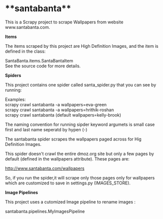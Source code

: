 
<h1>**santabanta**</h1>    
This is a Scrapy project to scrape Wallpapers from website www.santabanta.com.  

**Items**    

The items scraped by this project are High Definition Images, and the item is defined in the class:  

SantaBanta.items.SantaBantaItem  
See the source code for more details.      

**Spiders**    

This project contains one spider called santa_spider.py that you can see by running:   

Examples:   
scrapy crawl santabanta -a wallpapers=eva-green   
scrapy crawl santabanta -a wallpapers=hrithik-roshan   
scrapy crawl santabanta (default wallpapers=kelly-brook)   

The naming convention for running sipder keyword argumets is small case first and last name seperatd by hypen (-)    

The santabanta spider scrapes the wallpapers paged across for Hig Definition Images.     

This spider doesn't crawl the entire dmoz.org site but only a few pages by default (defined in the wallpapers attribute).     These pages are:    

http://www.santabanta.com/wallpapers    

So, if you run the spider,it will scrape only those pages only for wallpapers which are customized to save in settings.py (IMAGES_STORE).   

**Image Pipelines**      

This project uses a cutomized Image pipeline to rename images :    

santabanta.pipelines.MyImagesPipeline    
